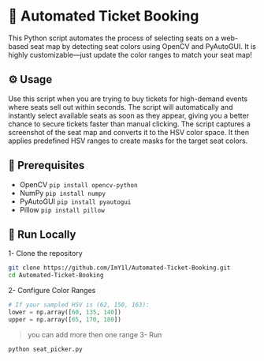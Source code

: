# 🎫 Automated Ticket Booking
This Python script automates the process of selecting seats on a web-based seat map by detecting seat colors using OpenCV and PyAutoGUI. It is highly customizable—just update the color ranges to match your seat map!

## ⚙️ Usage
Use this script when you are trying to buy tickets for high-demand events where seats sell out within seconds. The script will automatically and instantly select available seats as soon as they appear, giving you a better chance to secure tickets faster than manual clicking.
The script captures a screenshot of the seat map and converts it to the HSV color space. It then applies predefined HSV ranges to create masks for the target seat colors.

## 🔧 Prerequisites
- OpenCV `pip install opencv-python`
- NumPy `pip install numpy`
- PyAutoGUI `pip install pyautogui`
- Pillow `pip install pillow`

## 🚀 Run Locally
1- Clone the repository
```bash
git clone https://github.com/ImY1l/Automated-Ticket-Booking.git
cd Automated-Ticket-Booking
```
2- Configure Color Ranges
```python
# If your sampled HSV is (62, 150, 163):
lower = np.array([60, 135, 140])
upper = np.array([65, 170, 180])
```
  > you can add more then one range
3- Run
```bash
python seat_picker.py
```

